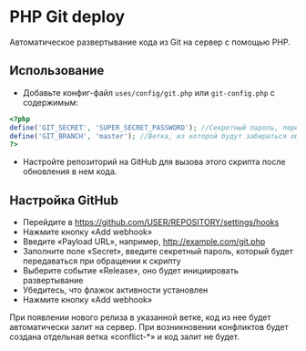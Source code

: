# PHP Git deploy

Автоматическое развертывание кода из Git на сервер с помощью PHP.

## Использование
 * Добавьте конфиг-файл `uses/config/git.php` или `git-config.php` с содержимым:
```php
<?php
define('GIT_SECRET', 'SUPER_SECRET_PASSWORD'); //Секретный пароль, передаваемый при обращении к скрипту
define('GIT_BRANCH', 'master'); //Ветка, из которой будут забираться обновления
?>
```
 * Настройте репозиторий на GitHub для вызова этого скрипта после обновления в нем кода.

## Настройка GitHub 
 * Перейдите в https://github.com/USER/REPOSITORY/settings/hooks
 * Нажмите кнопку «Add webhook»
 * Введите «Payload URL», например, http://example.com/git.php
 * Заполните поле «Secret», введите секретный пароль, который будет передаваться при обращении к скрипту
 * Выберите событие «Release», оно будет инициировать развертывание
 * Убедитесь, что флажок активности установлен
 * Нажмите кнопку «Add webhook»


При появлении нового релиза в указанной ветке, код из нее будет автоматически залит на сервер.
При возникновении конфликтов будет создана отдельная ветка «conflict-*» и код залит не будет.
